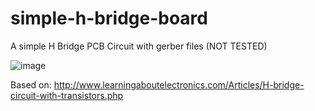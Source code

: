 # simple-h-bridge-board
A simple H Bridge PCB Circuit with gerber files (NOT TESTED)

![image](https://user-images.githubusercontent.com/25552173/122677693-b0449c80-d1e3-11eb-9262-63cb3ce0d82e.png)


Based on: http://www.learningaboutelectronics.com/Articles/H-bridge-circuit-with-transistors.php
